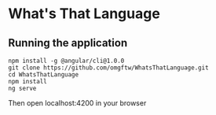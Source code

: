 # What's That Language

## Running the application

```shell
npm install -g @angular/cli@1.0.0
git clone https://github.com/omgftw/WhatsThatLanguage.git
cd WhatsThatLanguage
npm install
ng serve
```

Then open localhost:4200 in your browser